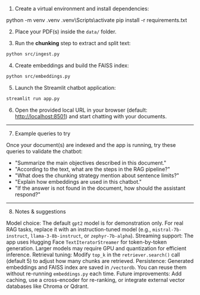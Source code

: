 1. Create a virtual environment and install dependencies:

python -m venv .venv
.venv\Scripts\activate
pip install -r requirements.txt

2. Place your PDF(s) inside the `data/` folder.

3. Run the **chunking** step to extract and split text:

```bash
python src/ingest.py
```

4. Create embeddings and build the FAISS index:

```bash
python src/embeddings.py
```

5. Launch the Streamlit chatbot application:

```bash
streamlit run app.py
```

6. Open the provided local URL in your browser (default: [http://localhost:8501](http://localhost:8501)) and start chatting with your documents.

---
7. Example queries to try

Once your document(s) are indexed and the app is running, try these queries to validate the chatbot:

* "Summarize the main objectives described in this document."
* "According to the text, what are the steps in the RAG pipeline?"
* "What does the chunking strategy mention about sentence limits?"
* "Explain how embeddings are used in this chatbot."
* "If the answer is not found in the document, how should the assistant respond?"

---

8. Notes & suggestions

Model choice: The default `gpt2` model is for demonstration only. For real RAG tasks, replace it with an instruction-tuned model (e.g., `mistral-7b-instruct`, `llama-3-8b-instruct`, or `zephyr-7b-alpha`).
Streaming support: The app uses Hugging Face `TextIteratorStreamer` for token-by-token generation. Larger models may require GPU and quantization for efficient inference.
Retrieval tuning: Modify `top_k` in the `retriever.search()` call (default 5) to adjust how many chunks are retrieved.
Persistence: Generated embeddings and FAISS index are saved in `/vectordb`. You can reuse them without re-running `embeddings.py` each time.
Future improvements: Add caching, use a cross-encoder for re-ranking, or integrate external vector databases like Chroma or Qdrant.

